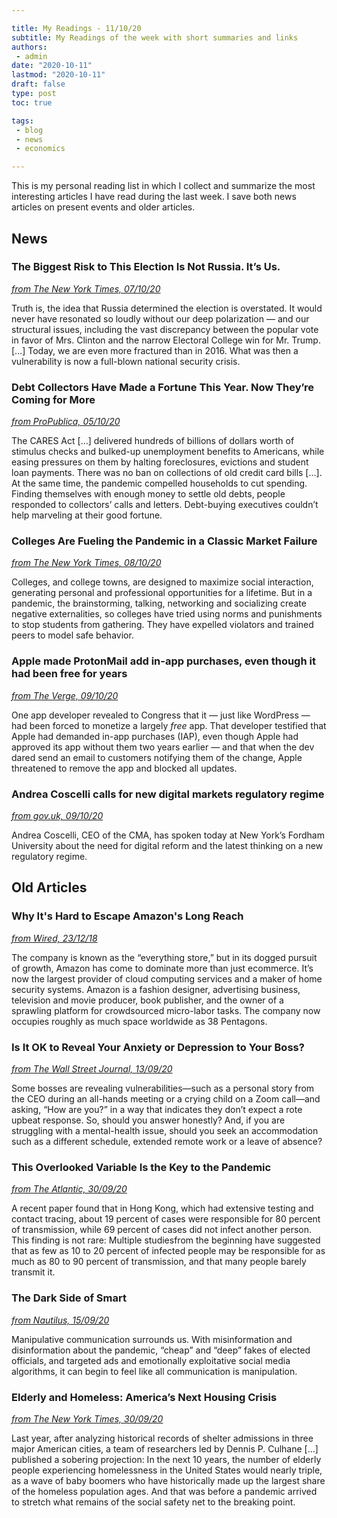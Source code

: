 ```yaml
---

title: My Readings - 11/10/20
subtitle: My Readings of the week with short summaries and links
authors: 
 - admin
date: "2020-10-11"
lastmod: "2020-10-11"
draft: false
type: post
toc: true

tags:
 - blog
 - news
 - economics

---
```


This is my personal reading list in which I collect and summarize the most interesting articles I have read during the last week. I save both news articles on present events and older articles.



## News

### The Biggest Risk to This Election Is Not Russia. It’s Us.

[*from The New York Times, 07/10/20*](https://www.nytimes.com/2020/10/07/opinion/trump-russia-election-interference.html)

Truth is, the idea that Russia determined the election is overstated. It would never have resonated so loudly without our deep polarization — and our structural issues, including the vast discrepancy between the popular vote in favor of Mrs. Clinton and the narrow Electoral College win for Mr. Trump. [...] Today, we are even more fractured than in 2016. What was then a vulnerability is now a full-blown national security crisis.



### Debt Collectors Have Made a Fortune This Year. Now They’re Coming for More

[*from ProPublica, 05/10/20*](https://www.propublica.org/article/debt-collectors-have-made-a-fortune-this-year-now-theyre-coming-for-more)

The CARES Act [...] delivered hundreds of billions of dollars worth of stimulus checks and bulked-up unemployment benefits to Americans, while easing pressures on them by halting foreclosures, evictions and student loan payments. There was no ban on collections of old credit card bills [...]. At the same time, the pandemic compelled households to cut spending. Finding themselves with enough money to settle old debts, people responded to collectors’ calls and letters. Debt-buying executives couldn’t help marveling at their good fortune. 



### Colleges Are Fueling the Pandemic in a Classic Market Failure

[*from The New York Times, 08/10/20*](https://www.nytimes.com/2020/10/08/business/colleges-pandemic-market-failure.html)

Colleges, and college towns, are designed to maximize social interaction, generating personal and professional opportunities for a lifetime. But in a pandemic, the brainstorming, talking, networking and socializing create negative externalities, so colleges have tried using norms and punishments to stop students from gathering. They have expelled violators and trained peers to model safe behavior.



### Apple made ProtonMail add in-app purchases, even though it had been free for years

[*from The Verge, 09/10/20*](https://www.theverge.com/2020/10/8/21506995/apple-forced-in-app-purchase-protonmail-ceo-wordpress-iap)

One app developer revealed to Congress that it — just like WordPress — had been forced to monetize a largely *free* app. That developer testified that Apple had demanded in-app purchases (IAP), even though Apple had approved its app without them two years earlier — and that when the dev dared send an email to customers notifying them of the change, Apple threatened to remove the app and blocked all updates.



### Andrea Coscelli calls for new digital markets regulatory regime

[*from gov.uk, 09/10/20*](https://www.gov.uk/government/news/andrea-coscelli-calls-for-new-digital-markets-regulatory-regime)

Andrea Coscelli, CEO of the CMA, has spoken today at New York’s Fordham University about the need for digital reform and the latest thinking on a new regulatory regime.



## Old Articles

### Why It's Hard to Escape Amazon's Long Reach

[*from Wired, 23/12/18*](https://www.wired.com/story/why-hard-escape-amazons-long-reach/)

The company is known as the “everything store,” but in its dogged pursuit of growth, Amazon has come to dominate more than just ecommerce. It’s now the largest provider of cloud computing services and a maker of home security systems. Amazon is a fashion designer, advertising business, television and movie producer, book publisher, and the owner of a sprawling platform for crowdsourced micro-labor tasks. The company now occupies roughly as much space worldwide as 38 Pentagons. 



### Is It OK to Reveal Your Anxiety or Depression to Your Boss?

[*from The Wall Street Journal, 13/09/20*](https://www.wsj.com/articles/is-it-ok-to-reveal-your-anxiety-or-depression-to-your-boss-11599998400)

Some bosses are revealing vulnerabilities—such as a personal story from the CEO during an all-hands meeting or a crying child on a Zoom call—and asking, “How are you?” in a way that indicates they don’t expect a rote upbeat response. So, should you answer honestly? And, if you are struggling with a mental-health issue, should you seek an accommodation such as a different schedule, extended remote work or a leave of absence?



### This Overlooked Variable Is the Key to the Pandemic

[*from The Atlantic, 30/09/20*](https://www.theatlantic.com/health/archive/2020/09/k-overlooked-variable-driving-pandemic/616548/)

A recent paper found that in Hong Kong, which had extensive testing and contact tracing, about 19 percent of cases were responsible for 80 percent of transmission, while 69 percent of cases did not infect another person. This finding is not rare: Multiple studiesfrom the beginning have suggested that as few as 10 to 20 percent of infected people may be responsible for as much as 80 to 90 percent of transmission, and that many people barely transmit it.



### The Dark Side of Smart

[*from Nautilus, 15/09/20*](http://nautil.us/blog/the-dark-side-of-smart)

Manipulative communication surrounds us. With misinformation and disinformation about the pandemic, “cheap” and “deep” fakes of elected officials, and targeted ads and emotionally exploitative social media algorithms, it can begin to feel like all communication is manipulation. 



### Elderly and Homeless: America’s Next Housing Crisis

[*from The New York Times, 30/09/20*](https://www.nytimes.com/2020/09/30/magazine/homeless-seniors-elderly.html)

Last year, after analyzing historical records of shelter admissions in three major American cities, a team of researchers led by Dennis P. Culhane [...] published a sobering projection: In the next 10 years, the number of elderly people experiencing homelessness in the United States would nearly triple, as a wave of baby boomers who have historically made up the largest share of the homeless population ages. And that was before a pandemic arrived to stretch what remains of the social safety net to the breaking point.